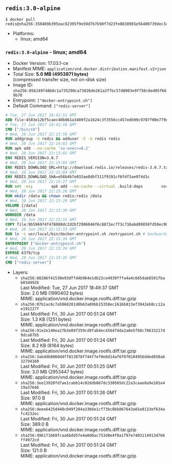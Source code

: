 ## `redis:3.0-alpine`

```console
$ docker pull redis@sha256:350469b395eac82395f9e59d7b7b90f7d23fe0838965e56400739dec3afa60de
```

-	Platforms:
	-	linux; amd64

### `redis:3.0-alpine` - linux; amd64

-	Docker Version: 17.03.1-ce
-	Manifest MIME: `application/vnd.docker.distribution.manifest.v2+json`
-	Total Size: **5.0 MB (4953871 bytes)**  
	(compressed transfer size, not on-disk size)
-	Image ID: `sha256:856249f48b0c1a735290ca73026de261a2ffbc57d8903e9ff50c6ed05f669b70`
-	Entrypoint: `["docker-entrypoint.sh"]`
-	Default Command: `["redis-server"]`

```dockerfile
# Tue, 27 Jun 2017 18:41:51 GMT
ADD file:4583e12bf5caec40b861a3409f2a1624c3f3556cc457edb99c9707f00e779e45 in / 
# Tue, 27 Jun 2017 18:42:16 GMT
CMD ["/bin/sh"]
# Wed, 28 Jun 2017 22:13:58 GMT
RUN addgroup -S redis && adduser -S -G redis redis
# Wed, 28 Jun 2017 22:14:03 GMT
RUN apk add --no-cache 'su-exec>=0.2'
# Wed, 28 Jun 2017 22:15:02 GMT
ENV REDIS_VERSION=3.0.7
# Wed, 28 Jun 2017 22:15:03 GMT
ENV REDIS_DOWNLOAD_URL=http://download.redis.io/releases/redis-3.0.7.tar.gz
# Wed, 28 Jun 2017 22:15:04 GMT
ENV REDIS_DOWNLOAD_SHA=e56b4b7e033ae8dbf311f9191cf6fdf3ae974d1c
# Wed, 28 Jun 2017 22:15:27 GMT
RUN set -ex; 		apk add --no-cache --virtual .build-deps 		coreutils 		gcc 		linux-headers 		make 		musl-dev 	; 		wget -O redis.tar.gz "$REDIS_DOWNLOAD_URL"; 	echo "$REDIS_DOWNLOAD_SHA *redis.tar.gz" | sha1sum -c -; 	mkdir -p /usr/src/redis; 	tar -xzf redis.tar.gz -C /usr/src/redis --strip-components=1; 	rm redis.tar.gz; 		make -C /usr/src/redis -j "$(nproc)"; 	make -C /usr/src/redis install; 		rm -r /usr/src/redis; 		apk del .build-deps
# Wed, 28 Jun 2017 22:15:28 GMT
RUN mkdir /data && chown redis:redis /data
# Wed, 28 Jun 2017 22:15:29 GMT
VOLUME [/data]
# Wed, 28 Jun 2017 22:15:30 GMT
WORKDIR /data
# Wed, 28 Jun 2017 22:15:31 GMT
COPY file:9b596974f478088dc2d2bf2906046f6c8872ecff3c716abd89850fd50ec90c47 in /usr/local/bin/ 
# Wed, 28 Jun 2017 22:15:33 GMT
RUN ln -s usr/local/bin/docker-entrypoint.sh /entrypoint.sh # backwards compat
# Wed, 28 Jun 2017 22:15:34 GMT
ENTRYPOINT ["docker-entrypoint.sh"]
# Wed, 28 Jun 2017 22:15:34 GMT
EXPOSE 6379/tcp
# Wed, 28 Jun 2017 22:15:35 GMT
CMD ["redis-server"]
```

-	Layers:
	-	`sha256:88286f41530e93dffd4b964e1db22ce4939fffa4a4c665dab8591fbab03d4926`  
		Last Modified: Tue, 27 Jun 2017 18:49:37 GMT  
		Size: 2.0 MB (1990402 bytes)  
		MIME: application/vnd.docker.image.rootfs.diff.tar.gzip
	-	`sha256:07b1ac6c7a5068201d8b63a09bb15358ec1616b813ef3942eb8cc12ae191227f`  
		Last Modified: Fri, 30 Jun 2017 00:51:24 GMT  
		Size: 1.3 KB (1251 bytes)  
		MIME: application/vnd.docker.image.rootfs.diff.tar.gzip
	-	`sha256:91e2e140ea27b3e89f359cd9fab4ec45647dda2a8e5fb0c78633217d9dca87b5`  
		Last Modified: Fri, 30 Jun 2017 00:51:24 GMT  
		Size: 8.2 KB (8164 bytes)  
		MIME: application/vnd.docker.image.rootfs.diff.tar.gzip
	-	`sha256:3abddb8060d4ff813878f744f7ef0e8d14af6f070104956dded858ab32794160`  
		Last Modified: Fri, 30 Jun 2017 00:51:25 GMT  
		Size: 3.0 MB (2953447 bytes)  
		MIME: application/vnd.docker.image.rootfs.diff.tar.gzip
	-	`sha256:3ee13920fd7ae1cabb14c02ddb867dc330565dc22a3caae8a9e101e419a37646`  
		Last Modified: Fri, 30 Jun 2017 00:51:26 GMT  
		Size: 97.0 B  
		MIME: application/vnd.docker.image.rootfs.diff.tar.gzip
	-	`sha256:deee6425d448c049f204a3366e1cf73bc8bb867643a01e8133ef634afc4232ec`  
		Last Modified: Fri, 30 Jun 2017 00:51:24 GMT  
		Size: 389.0 B  
		MIME: application/vnd.docker.image.rootfs.diff.tar.gzip
	-	`sha256:d96171668fcaa6bdd57e4a0d0ac753d8e4f0a1f97e7403114913d766ff4972cd`  
		Last Modified: Fri, 30 Jun 2017 00:51:24 GMT  
		Size: 121.0 B  
		MIME: application/vnd.docker.image.rootfs.diff.tar.gzip
